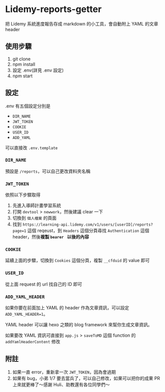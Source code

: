 # Lidemy-reports-getter

把 Lidemy 系統進度報告存成 markdown 的小工具，會自動附上 YAML 的文章 header

## 使用步驟
1. git clone 
2. npm install
3. 設定 .env(詳見 .env 設定)
4. npm start

## 設定
.env 有五個設定分別是
- `DIR_NAME`
- `JWT_TOKEN`
- `COOKIE`
- `USER_ID`
- `ADD_YAML`

可以直接改 `.env.template`

### `DIR_NAME`

預設是 `/reports`，可以自己更改資料夾名稱

### `JWT_TOKEN`
依照以下步驟取得
1. 先進入導師計畫學習系統
2. 打開 `devtool` > `newwork`，然後建議 clear 一下
3. 切換到 `個人檔案` 的頁面
4. 找到 `https://learning-api.lidemy.com/v1/users/[userID]/reports?page=1` 這個 reqeust，到 `Headers` 這個分頁尋找 `Authentication` 這個 header，然後**複製 `bearer ` 以後的內容**

### `COOKIE`
延續上面的步驟，切換到 `Cookies` 這個分頁，複製 `__cfduid` 的 value 即可

### `USER_ID`
從上面 request 的 url 找自己的 ID 即可

### `ADD_YAML_HEADER`
如果你要在前面加上 YAML 的 header 作為文章資訊，可以設定 `ADD_YAML_HEADER=1`。

YAML header 可以讓 hexo 之類的 blog framework 來幫你生成文章資訊。

如果要改 YAML 資訊可直接到 `app.js` > `saveToMD` 這個 function 的 `addYamlHeaderContent` 修改


## 附註
1. 如果一直 error，重新拿一次 `JWT_TOKEN`，因為會過期
2. 如果有 bug，小弟 1/7 要去當兵了，可以自己修改，如果可以把你的成果 PR 上來就更棒了～感謝 Huli、助教還有各位同學們～

